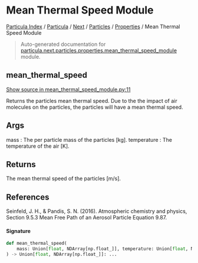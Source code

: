 # Mean Thermal Speed Module

[Particula Index](../../../../README.md#particula-index) / [Particula](../../../index.md#particula) / [Next](../../index.md#next) / [Particles](../index.md#particles) / [Properties](./index.md#properties) / Mean Thermal Speed Module

> Auto-generated documentation for [particula.next.particles.properties.mean_thermal_speed_module](../../../../../../particula/next/particles/properties/mean_thermal_speed_module.py) module.

## mean_thermal_speed

[Show source in mean_thermal_speed_module.py:11](../../../../../../particula/next/particles/properties/mean_thermal_speed_module.py#L11)

 Returns the particles mean thermal speed. Due to the the impact
of air molecules on the particles, the particles will have a mean
thermal speed.

Args
----
mass : The per particle mass of the particles [kg].
temperature : The temperature of the air [K].

Returns
-------
The mean thermal speed of the particles [m/s].

References
----------
Seinfeld, J. H., & Pandis, S. N. (2016). Atmospheric chemistry and
physics, Section 9.5.3 Mean Free Path of an Aerosol Particle Equation 9.87.

#### Signature

```python
def mean_thermal_speed(
    mass: Union[float, NDArray[np.float_]], temperature: Union[float, NDArray[np.float_]]
) -> Union[float, NDArray[np.float_]]: ...
```
